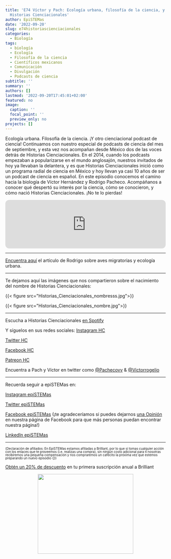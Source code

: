 ```yaml
---
title: 'E74 Víctor y Pach: Ecología urbana, filosofía de la ciencia, y el origen de
  Historias Cienciacionales'
author: EpiSTEMas
date: '2022-09-20'
slug: e74historiascienciacionales
categories:
  - Biología
tags:
  - biología
  - Ecología
  - Filosofía de la ciencia
  - Científicos mexicanos
  - Comunicación
  - Divulgación
  - Podcasts de ciencia
subtitle: ''
summary: ''
authors: []
lastmod: '2022-09-20T17:45:01+02:00'
featured: no
image:
  caption: ''
  focal_point: ''
  preview_only: no
projects: []
---
```


Ecología urbana. Filosofía de la ciencia. ¡Y otro cienciacional podcast de ciencia! Continuamos con nuestro especial de podcasts de ciencia del mes de septiembre, y esta vez nos acompañan desde México dos de las voces detrás de Historias Cienciacionales. En el 2014, cuando los podcasts empezaban a popularizarse en el mundo anglosajón, nuestros invitados de hoy ya llevaban la delantera, y es que Historias Cienciacionales inició como un programa radial de ciencia en México y hoy llevan ya casi 10 años de ser un podcast de ciencia en español. En este episodio conocemos el camino hacia la biología de Víctor Hernández y Rodrigo Pacheco. Acompáñanos a conocer qué despertó su interés por la ciencia, cómo se conocieron, y cómo nació Historias Cienciacionales. ¡No te lo pierdas!

<iframe style="border-radius:12px" src="https://open.spotify.com/embed/episode/0p25yMx9PdHT90eG1Sijab?utm_source=generator&theme=0" width="100%" height="152" frameBorder="0" allowfullscreen="" allow="autoplay; clipboard-write; encrypted-media; fullscreen; picture-in-picture" loading="lazy"></iframe>

- - - - -

[Encuentra aquí](https://www.sciencedirect.com/science/article/abs/pii/S1618866722001571) el artículo de Rodrigo sobre aves migratorias y ecología urbana. 

- - - - -

Te dejamos aquí las imágenes que nos compartieron sobre el nacimiento del nombre de Historias Cienciacionales:

{{< figure src="Historias_Cienciacionales_nombresss.jpg">}}

{{< figure src="Historias_Cienciacionales_nombre.jpg">}}

- - - - -

Escucha a Historias Cienciacionales [en Spotify](https://open.spotify.com/show/1M7Qlyt0MgEmd8AJtVm4ES)   



Y síguelos en sus redes sociales: 
[Instagram HC](https://www.instagram.com/cienciacionales/)

[Twitter HC](https://twitter.com/cienciacionales?lang=es)

[Facebook HC](https://www.facebook.com/HistoriasCienciacionales) 

[Patreon HC](https://www.patreon.com/cienciacionales) 

Encuentra a Pach y Víctor en twitter como [@Pachecovv](https://twitter.com/Pachecovv) & [@Victorrogelio](https://twitter.com/victorrogelio) 


- - - - -

Recuerda seguir a epiSTEMas en:

[Instagram epiSTEMas](https://www.instagram.com/epistemas/)  

[Twitter epiSTEMas](https://twitter.com/epiSTEMas_Pod)

[Facebook epiSTEMas](https://www.facebook.com/epiSTEMasPod) (¡te agradeceríamos si puedes dejarnos [una Opinión](https://www.facebook.com/epiSTEMasPod/reviews/) en nuestra página de Facebook para que más personas puedan encontrar nuestra página!)

[LinkedIn epiSTEMas](https://www.linkedin.com/company/epistemas-podcast/)

- - - - -

<font size = 1.5> <p style = "line-height:1"> 
(Declaración de afiliados: En EpiSTEMas estamos afiliadas a Brilliant, por lo que si tomas cualquier acción con los enlaces que te proveemos (i.e. realizas una compra), sin ningún costo adicional para tí nosotras recibiremos una pequeña compensación y nos compraremos un cafecito la próxima vez que estemos preparando un nuevo episodio 😉) 
</font> </p>


[Obtén un 20% de descuento](https://brilliant.sjv.io/c/2994553/1003358/12858?subId1=EpiSTEMas&u=http%3A%2F%2Fbrilliant.org%2Fimpactnetwork%2F) en tu primera suscripción anual a Brilliant

<center>

<a href="https://brilliant.sjv.io/c/2994553/1003364/12858?subId1=epiSTEMas&u=http%3A%2F%2Fbrilliant.org%2Fimpactnetwork%2F%3Firclickid%3D%7Bclickid%7D%26utm_medium%3Daffiliates%26utm_campaign%3D%7Birpid%7D%26utm_source%3D%7Bmp_value1%7D%26utm_content%3D%7Btimestamp%7D_%7Biradtype%7D_%7Biradname%7D%26utm_term%3D%7Bmp_value2%7D" target="_top" id="1003364"><img src="//a.impactradius-go.com/display-ad/12858-1003364" border="0" alt="" width="300" height="250"/></a><img height="0" width="0" src="https://imp.pxf.io/i/2994553/1003364/12858?subId1=epiSTEMas" style="position:absolute;visibility:hidden;" border="1" />

</center>
